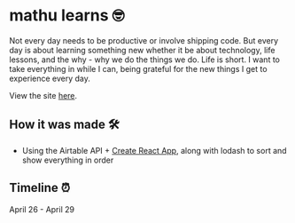 # mathu learns 🤓

Not every day needs to be productive or involve shipping code. But every day is about learning something new whether it be about technology, life lessons, and the why - why we do the things we do. Life is short. I want to take everything in while I can, being grateful for the new things I get to experience every day.

View the site [here](https://mathu-learns.netlify.app).

## How it was made 🛠
- Using the Airtable API + [Create React App](https://github.com/facebook/create-react-app), along with lodash to sort and show everything in order

## Timeline ⏰
April 26 - April 29
